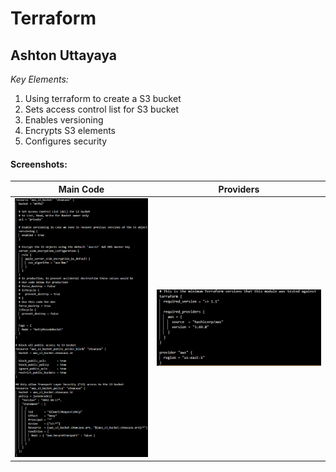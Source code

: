 # Terraform

## Ashton Uttayaya

*Key Elements:*

1. Using terraform to create a S3 bucket
2. Sets access control list for S3 bucket
3. Enables versioning
4. Encrypts S3 elements
5. Configures security

#### Screenshots:

Main Code                  | Providers                 |
:-------------------------:|:-------------------------:|
![main_code](img/img1.png) | ![providers_code](img/img2.png) |


